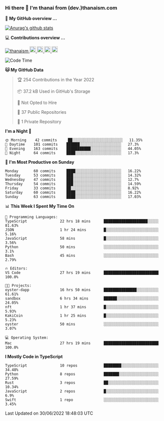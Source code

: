 ### Hi there 👋 I'm thanai from (dev.)thanaism.com

<!-- バッジ関連 -->
<!--
メイン：https://shields.io/category/social
GitHub view：https://github.com/antonkomarev/github-profile-views-counter
Qiita contributions：https://qiita.com/mikkame/items/f2c60d9caf8a8e38ec50
 -->

🍎 **My GitHub overview ...**

<!-- GitHubトロフィー -->
<!--
https://github.com/ryo-ma/github-profile-trophy
 -->

<!-- [![trophy](https://github-profile-trophy.vercel.app/?username=thanaism)](https://github.com/thanaism/thanaism) -->

<!-- GitHubステータス -->
<!--
https://github.com/anuraghazra/github-readme-stats
 -->

[![Anurag's github stats](https://github-readme-stats.vercel.app/api?username=thanaism&count_private=true&show_icons=true)](https://github.com/thanaism/thanaism)

<!-- [![ReadMe Card](https://github-readme-stats.vercel.app/api/pin/?username=thanaism&repo=thanaism)](https://github.com/thanaism/thanaism) -->

<!-- Skill icons -->
<!--
https://rahuldkjain.github.io/gh-profile-readme-generator/
 -->

💻 **Contributions overview ...**

<p align="left">

  <a href="https://github.com/thanaism/thanaism/">
    <img src="https://komarev.com/ghpvc/?username=thanaism" alt="thanaism" />
  </a>
  <a href="http://twitter.com/okinawa__noodle">
    <img height="20" src="https://img.shields.io/twitter/follow/okinawa__noodle?label=Twitter&logo=twitter&style=flat" />
  </a>
  <a href="https://github.com/thanaism">
    <img height="20" src="https://img.shields.io/github/followers/thanaism?label=follow&logo=github&style=flat" />
  </a>
  <!-- <a href="https://www.reddit.com/user/thanaism">
    <img height="20" src="https://img.shields.io/reddit/user-karma/combined/thanaism?label=Reddit&logo=reddit&style=flat" />
  </a>
  <a href="https://stackoverflow.com/users/5720201/thanaism">
    <img height="20" src="https://img.shields.io/stackexchange/stackoverflow/r/5720201?label=StackOverflow&logo=stack-overflow&style=flat" /> -->
  </a>
  <a href="http://qiita.com/thanai">
    <img height="20" src="https://qiita-badge.apiapi.app/s/thanai/posts.svg" />
  </a>
  <//qiita.com/thanai">
    <img height="20" src="https://qiita-badge.apiapi.app/s/thanai/contributions.svg" />
  </a>
</p>

<!--START_SECTION:waka-->
![Code Time](http://img.shields.io/badge/Code%20Time-747%20hrs%206%20mins-blue)

**🐱 My GitHub Data** 

> 🏆 254 Contributions in the Year 2022
 > 
> 📦 37.2 kB Used in GitHub's Storage 
 > 
> 🚫 Not Opted to Hire
 > 
> 📜 37 Public Repositories 
 > 
> 🔑 1 Private Repository 
 > 
**I'm a Night 🦉** 

```text
🌞 Morning    42 commits     ██░░░░░░░░░░░░░░░░░░░░░░░   11.35% 
🌆 Daytime    101 commits    ██████░░░░░░░░░░░░░░░░░░░   27.3% 
🌃 Evening    163 commits    ███████████░░░░░░░░░░░░░░   44.05% 
🌙 Night      64 commits     ████░░░░░░░░░░░░░░░░░░░░░   17.3%

```
📅 **I'm Most Productive on Sunday** 

```text
Monday       60 commits     ████░░░░░░░░░░░░░░░░░░░░░   16.22% 
Tuesday      53 commits     ███░░░░░░░░░░░░░░░░░░░░░░   14.32% 
Wednesday    47 commits     ███░░░░░░░░░░░░░░░░░░░░░░   12.7% 
Thursday     54 commits     ███░░░░░░░░░░░░░░░░░░░░░░   14.59% 
Friday       33 commits     ██░░░░░░░░░░░░░░░░░░░░░░░   8.92% 
Saturday     60 commits     ████░░░░░░░░░░░░░░░░░░░░░   16.22% 
Sunday       63 commits     ████░░░░░░░░░░░░░░░░░░░░░   17.03%

```


📊 **This Week I Spent My Time On** 

```text
💬 Programming Languages: 
TypeScript               22 hrs 18 mins      ████████████████████░░░░░   81.63% 
JSON                     1 hr 24 mins        █░░░░░░░░░░░░░░░░░░░░░░░░   5.16% 
JavaScript               58 mins             █░░░░░░░░░░░░░░░░░░░░░░░░   3.56% 
Python                   50 mins             ░░░░░░░░░░░░░░░░░░░░░░░░░   3.1% 
Bash                     45 mins             ░░░░░░░░░░░░░░░░░░░░░░░░░   2.79%

🔥 Editors: 
VS Code                  27 hrs 19 mins      █████████████████████████   100.0%

🐱‍💻 Projects: 
oyster-dapp              16 hrs 50 mins      ███████████████░░░░░░░░░░   61.61% 
sandbox                  6 hrs 34 mins       ██████░░░░░░░░░░░░░░░░░░░   24.05% 
nft                      1 hr 37 mins        █░░░░░░░░░░░░░░░░░░░░░░░░   5.93% 
KakiCoin                 1 hr 25 mins        █░░░░░░░░░░░░░░░░░░░░░░░░   5.23% 
oyster                   50 mins             ░░░░░░░░░░░░░░░░░░░░░░░░░   3.07%

💻 Operating System: 
Mac                      27 hrs 19 mins      █████████████████████████   100.0%

```

**I Mostly Code in TypeScript** 

```text
TypeScript               10 repos            ████████░░░░░░░░░░░░░░░░░   34.48% 
Python                   8 repos             ███████░░░░░░░░░░░░░░░░░░   27.59% 
Rust                     3 repos             ██░░░░░░░░░░░░░░░░░░░░░░░   10.34% 
JavaScript               2 repos             █░░░░░░░░░░░░░░░░░░░░░░░░   6.9% 
Swift                    1 repo              ░░░░░░░░░░░░░░░░░░░░░░░░░   3.45%

```



 Last Updated on 30/06/2022 18:48:03 UTC
<!--END_SECTION:waka-->
